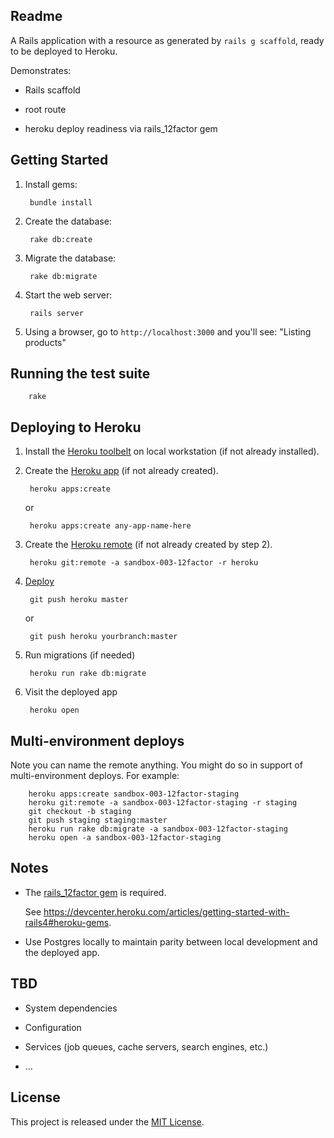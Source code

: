 ## Readme

A Rails application with a resource as generated by `rails g scaffold`, ready to be deployed to Heroku.

Demonstrates:

* Rails scaffold

* root route

* heroku deploy readiness via rails_12factor gem

## Getting Started

1. Install gems:

        bundle install

2. Create the database:

        rake db:create

2. Migrate the database:

        rake db:migrate

4. Start the web server:

        rails server

5. Using a browser, go to `http://localhost:3000` and you'll see:
"Listing products"

## Running the test suite

        rake

## Deploying to Heroku

1. Install the [Heroku toolbelt](https://devcenter.heroku.com/articles/getting-started-with-rails4#local-workstation-setup) on local workstation (if not already installed).

2. Create the [Heroku app](https://devcenter.heroku.com/articles/getting-started-with-rails4#deploy-your-application-to-heroku) (if not already created).

        heroku apps:create

    or

        heroku apps:create any-app-name-here

3. Create the [Heroku remote](https://devcenter.heroku.com/articles/git#creating-a-heroku-remote) (if not already created by step 2).

        heroku git:remote -a sandbox-003-12factor -r heroku

4. [Deploy](https://devcenter.heroku.com/articles/git#deploying-code)

        git push heroku master

    or

        git push heroku yourbranch:master

5. Run migrations (if needed)

        heroku run rake db:migrate

6. Visit the deployed app

        heroku open

## Multi-environment deploys

Note you can name the remote anything. You might do so in support of multi-environment deploys. For example:

        heroku apps:create sandbox-003-12factor-staging
        heroku git:remote -a sandbox-003-12factor-staging -r staging
        git checkout -b staging
        git push staging staging:master
        heroku run rake db:migrate -a sandbox-003-12factor-staging
        heroku open -a sandbox-003-12factor-staging


## Notes

* The [rails_12factor gem](https://github.com/heroku/rails_12factor) is required.

  See https://devcenter.heroku.com/articles/getting-started-with-rails4#heroku-gems.

* Use Postgres locally to maintain parity between local development and the deployed app.

## TBD

* System dependencies

* Configuration

* Services (job queues, cache servers, search engines, etc.)

* ...

## License

This project is released under the [MIT License](http://www.opensource.org/licenses/MIT).